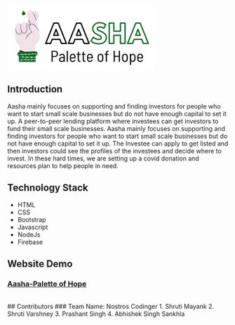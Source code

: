 <img src="public/images/logo3.png">

## Introduction
Aasha mainly focuses on supporting and finding investors for people who want to start small scale businesses but do not have enough capital to set it up. A peer-to-peer lending platform where investees can get investors to fund their small scale businesses. Aasha mainly focuses on supporting and finding investors for people who want to start small scale businesses but do not have enough capital to set it up. The Investee can apply to get listed and then investors could see the profiles of the investees and decide where to invest. In these hard times, we are setting up a covid donation and resources plan to help people in need.

## Technology Stack
<ul>
  <li>HTML</li>
  <li>CSS</li>
  <li>Bootstrap</li>
  <li>Javascript</li>
  <li>NodeJs</li>
  <li>Firebase</li>
</ul>

## Website Demo
### [Aasha-Palette of Hope](https://aasha-node.herokuapp.com/ "Aasha's Homepage")
<br>
## Contributors
### Team Name: Nostros Codinger
  1. Shruti Mayank
  2. Shruti Varshney
  3. Prashant Singh
  4. Abhishek Singh Sankhla

                                               

